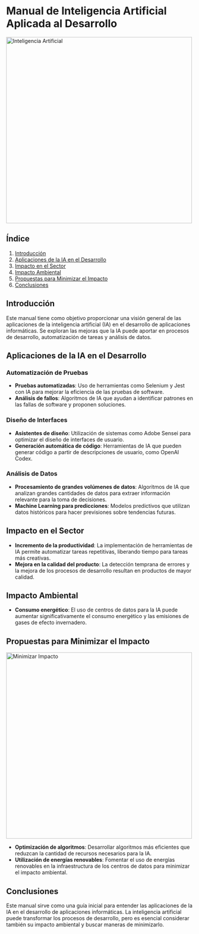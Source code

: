 # Manual de Inteligencia Artificial Aplicada al Desarrollo

<a href="https://www.muycomputerpro.com/" target="_blank">
    <img src="https://www.muycomputerpro.com/wp-content/uploads/2018/01/Inteligencia_Artificial.jpg" alt="Inteligencia Artificial" style="width: 500px; height: auto;" />
</a>

## Índice
1. [Introducción](#introducción)
2. [Aplicaciones de la IA en el Desarrollo](#aplicaciones-de-la-ia-en-el-desarrollo)
3. [Impacto en el Sector](#impacto-en-el-sector)
4. [Impacto Ambiental](#impacto-ambiental)
5. [Propuestas para Minimizar el Impacto](#propuestas-para-minimizar-el-impacto)
6. [Conclusiones](#conclusiones)

## Introducción
Este manual tiene como objetivo proporcionar una visión general de las aplicaciones de la inteligencia artificial (IA) en el desarrollo de aplicaciones informáticas. Se exploran las mejoras que la IA puede aportar en procesos de desarrollo, automatización de tareas y análisis de datos.

## Aplicaciones de la IA en el Desarrollo
### Automatización de Pruebas
- **Pruebas automatizadas**: Uso de herramientas como Selenium y Jest con IA para mejorar la eficiencia de las pruebas de software.
- **Análisis de fallos**: Algoritmos de IA que ayudan a identificar patrones en las fallas de software y proponen soluciones.

### Diseño de Interfaces
- **Asistentes de diseño**: Utilización de sistemas como Adobe Sensei para optimizar el diseño de interfaces de usuario.
- **Generación automática de código**: Herramientas de IA que pueden generar código a partir de descripciones de usuario, como OpenAI Codex.

### Análisis de Datos
- **Procesamiento de grandes volúmenes de datos**: Algoritmos de IA que analizan grandes cantidades de datos para extraer información relevante para la toma de decisiones.
- **Machine Learning para predicciones**: Modelos predictivos que utilizan datos históricos para hacer previsiones sobre tendencias futuras.

## Impacto en el Sector
- **Incremento de la productividad**: La implementación de herramientas de IA permite automatizar tareas repetitivas, liberando tiempo para tareas más creativas.
- **Mejora en la calidad del producto**: La detección temprana de errores y la mejora de los procesos de desarrollo resultan en productos de mayor calidad.

## Impacto Ambiental
- **Consumo energético**: El uso de centros de datos para la IA puede aumentar significativamente el consumo energético y las emisiones de gases de efecto invernadero.

## Propuestas para Minimizar el Impacto
<a href="https://hazrevista.org/" target="_blank">
    <img src="https://hazrevista.org/wp-content/uploads/2024/02/ia-medio-ambiente.jpg" alt="Minimizar Impacto" style="width: 500px; height: auto;" />
</a>

- **Optimización de algoritmos**: Desarrollar algoritmos más eficientes que reduzcan la cantidad de recursos necesarios para la IA.
- **Utilización de energías renovables**: Fomentar el uso de energías renovables en la infraestructura de los centros de datos para minimizar el impacto ambiental.

## Conclusiones
Este manual sirve como una guía inicial para entender las aplicaciones de la IA en el desarrollo de aplicaciones informáticas. La inteligencia artificial puede transformar los procesos de desarrollo, pero es esencial considerar también su impacto ambiental y buscar maneras de minimizarlo.
